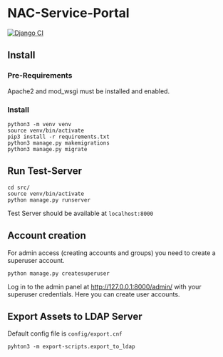 # NAC-Service-Portal
[![Django CI](https://github.com/UKB-IT-Sec/NAC-Service-Portal/actions/workflows/django.yml/badge.svg)](https://github.com/UKB-IT-Sec/NAC-Service-Portal/actions/workflows/django.yml)

## Install

### Pre-Requirements
Apache2 and mod_wsgi must be installed and enabled.

### Install
```
python3 -m venv venv
source venv/bin/activate
pip3 install -r requirements.txt
python3 manage.py makemigrations
python3 manage.py migrate
```

## Run Test-Server
```
cd src/
source venv/bin/activate
python manage.py runserver
```
Test Server should be available at `localhost:8000`

## Account creation

For admin access (creating accounts and groups) you need to create a superuser account.

```
python manage.py createsuperuser
```
Log in to the admin panel at http://127.0.0.1:8000/admin/ with your superuser credentials. Here you can create user accounts. 

## Export Assets to LDAP Server
Default config file is `config/export.cnf`
```
pyhton3 -m export-scripts.export_to_ldap
```
